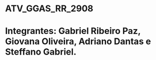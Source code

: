 # ATV_GGAS_RR_2908
# Integrantes: Gabriel Ribeiro Paz, Giovana Oliveira, Adriano Dantas e Steffano Gabriel.
